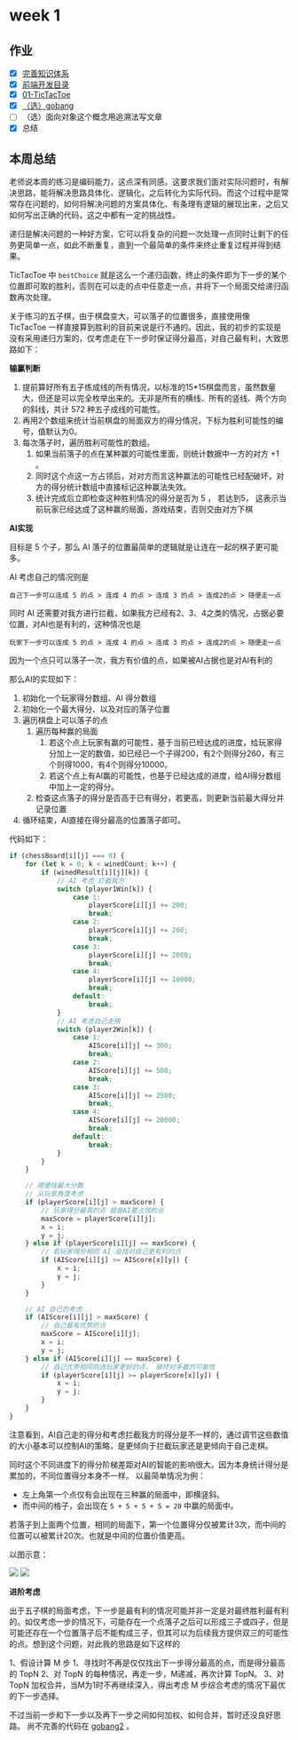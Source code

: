 # week 1

## 作业

- [x] [完善知识体系](./前端技术.xmind)
- [x] [前端开发目录](./fe-summary.md)
- [x] [01-TicTacToe](./01-TicTacToe/)
- [x] [（选）gobang](./02-gobang/index.html)
- [ ] （选）面向对象这个概念用追溯法写文章
- [x] 总结

## 本周总结

老师说本周的练习是编码能力，这点深有同感。这要求我们面对实际问题时，有解决思路，能将解决思路具体化、逻辑化，之后转化为实际代码。而这个过程中是常常存在问题的，如何将解决问题的方案具体化、有条理有逻辑的展现出来，之后又如何写出正确的代码，这之中都有一定的挑战性。

递归是解决问题的一种好方案，它可以将复杂的问题一次处理一点同时让剩下的任务更简单一点，如此不断重复，直到一个最简单的条件来终止重复过程并得到结果。

TicTacToe 中 `bestChoice` 就是这么一个递归函数，终止的条件即为下一步的某个位置即可取的胜利，否则在可以走的点中任意走一点，并将下一个局面交给递归函数再次处理。


关于练习的五子棋，由于棋盘变大，可以落子的位置很多，直接使用像 TicTacToe 一样直接算到胜利的目前来说是行不通的。因此，我的初步的实现是没有采用递归方案的，仅考虑走在下一步时保证得分最高，对自己最有利，大致思路如下：

**输赢判断**

1. 提前算好所有五子练成线的所有情况，以标准的15*15棋盘而言，虽然数量大，但还是可以完全枚举出来的。无非是所有的横线、所有的竖线、两个方向的斜线，共计 572 种五子成线的可能性。
2. 再用2个数组来统计当前棋盘的局面双方的得分情况，下标为胜利可能性的编号，值默认为0。
3. 每次落子时，遍历胜利可能性的数组。
   1. 如果当前落子的点在某种赢的可能性里面，则统计数据中一方的对方 +1 。
   2. 同时这个点这一方占领后，对对方而言这种赢法的可能性已经配破坏，对方的得分统计数组中直接标记这种赢法失效。
   3. 统计完成后立即检查这种胜利情况的得分是否为 5 ， 若达到5， 这表示当前玩家已经达成了这种赢的局面，游戏结束，否则交由对方下棋

**AI实现**

目标是 5 个子，那么 AI 落子的位置最简单的逻辑就是让连在一起的棋子更可能多。

AI 考虑自己的情况则是

```
自己下一步可以连成 5 的点 > 连成 4 的点 > 连成 3 的点 > 连成2的点 > 随便走一点
```

同时 AI 还需要对我方进行拦截，如果我方已经有2、3、4之类的情况，占据必要位置，对AI也是有利的，这种情况也是

```
玩家下一步可以连成 5 的点 > 连成 4 的点 > 连成 3 的点 > 连成2的点 > 随便走一点
```

因为一个点只可以落子一次，我方有价值的点，如果被AI占据也是对AI有利的

那么AI的实现如下：

1. 初始化一个玩家得分数组、AI 得分数组
2. 初始化一个最大得分、以及对应的落子位置
3. 遍历棋盘上可以落子的点
   1. 遍历每种赢的局面
      1. 若这个点上玩家有赢的可能性，基于当前已经达成的进度，给玩家得分加上一定的数值，如已经已一个子得200，有2个则得分260，有三个则得1000，有4个则得分10000。
      2. 若这个点上有AI赢的可能性，也基于已经达成的进度，给AI得分数组中加上一定的得分。
   2. 检查这点落子的得分是否高于已有得分，若更高，则更新当前最大得分并记录位置
4. 循环结束，AI直接在得分最高的位置落子即可。

代码如下：

```js
if (chessBoard[i][j] === 0) {
    for (let k = 0; k < winedCount; k++) {
        if (winedResult[i][j][k]) {
            // AI 考虑 拦截我方
            switch (player1Win[k]) {
                case 1:
                    playerScore[i][j] += 200;
                    break;
                case 2:
                    playerScore[i][j] += 260;
                    break;
                case 3:
                    playerScore[i][j] += 2000;
                    break;
                case 4:
                    playerScore[i][j] += 10000;
                    break;
                default:
                    break;
            }
            // AI 考虑自己走棋
            switch (player2Win[k]) {
                case 1:
                    AIScore[i][j] += 300;
                    break;
                case 2:
                    AIScore[i][j] += 500;
                    break;
                case 3:
                    AIScore[i][j] += 2500;
                    break;
                case 4:
                    AIScore[i][j] += 20000;
                    break;
                default:
                    break;
            }
        }
    }

    // 顺便找最大分数
    // 从玩家角度考虑
    if (playerScore[i][j] > maxScore) {
        // 玩家得分最高的点 就是AI要占领的点
        maxScore = playerScore[i][j];
        x = i;
        y = j;
    } else if (playerScore[i][j] == maxScore) {
        // 若玩家得分相同 AI 会找对自己更有利的点
        if (AIScore[i][j] >= AIScore[x][y]) {
            x = i;
            y = j;
        }
    }

    // AI 自己的考虑
    if (AIScore[i][j] > maxScore) {
        // 自己最有优势的点
        maxScore = AIScore[i][j];
        x = i;
        y = j;
    } else if (AIScore[i][j] == maxScore) {
        // 自己优势相同则选玩家更好的点， 破坏对手赢的可能性
        if (playerScore[i][j] >= playerScore[x][y]) {
            x = i;
            y = j;
        }
    }
}
```

注意看到，AI自己走的得分和考虑拦截我方的得分是不一样的，通过调节这些数值的大小基本可以控制AI的策略，是更倾向于拦截玩家还是更倾向于自己走棋。

同时这个不同进度下的得分阶梯差距对AI的智能的影响很大。因为本身统计得分是累加的，不同位置得分本身不一样。
以最简单情况为例：

- 左上角第一个点仅有会出现在三种赢的局面中，即横竖斜。
- 而中间的格子，会出现在 `5 + 5 + 5 + 5 = 20` 中赢的局面中。

若落子到上面两个位置，相同的局面下，第一个位置得分仅被累计3次，而中间的位置可以被累计20次。也就是中间的位置价值更高。

以图示意：

![](images/01.png)
![](images/02.png)

**进阶考虑**

出于五子棋的局面考虑，下一步是最有利的情况可能并非一定是对最终胜利最有利的。如仅考虑一步的情况下，可能存在一个点落子之后可以形成三子或四子，但是可能还存在一个位置落子后不能构成三子，但其可以为后续我方提供双三的可能性的点。想到这个问题，对此我的思路是如下这样的

1、假设计算 M 步
1、寻找时不再是仅仅找出下一步得分最高的点，而是得分最高的 TopN
2、对 TopN 的每种情况，再走一步，M递减，再次计算 TopN。
3、对 TopN 加权合并，当M为1时不再继续深入，得出考虑 M 步综合考虑的情况下最优的下一步选择。

不过当前一步和下一步以及再下一步之间如何加权、如何合并，暂时还没良好思路。 尚不完善的代码在 [gobang2](./02-gobang/index2.js) 。

